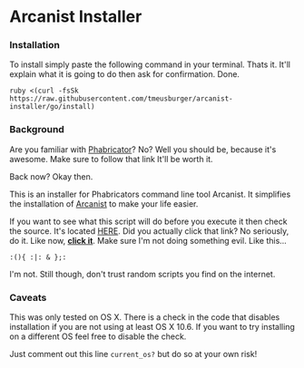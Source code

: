 # Arcanist Installer

### Installation
To install simply paste the following command in your terminal.  Thats it.  It'll explain what it is going to do then ask for confirmation. Done.

    ruby <(curl -fsSk https://raw.githubusercontent.com/tmeusburger/arcanist-installer/go/install)

### Background

Are you familiar with [Phabricator](http://phabricator.org/)?  No?  Well you should be, because it's awesome.  Make sure to follow that link It'll be worth it. 

Back now? Okay then. 

This is an installer for Phabricators command line tool Arcanist.  It simplifies the installation of
[Arcanist](https://github.com/facebook/arcanist) to make your life easier.

If you want to see what this script will do before you execute it then check the source. It's located
[HERE](https://github.com/tmeusburger/arcanist-installer/blob/go/install). Did you actually click
that link? No seriously, do it. Like now, [**click
it**](https://github.com/tmeusburger/arcanist-installer/blob/go/install).  Make sure I'm not
doing something evil.  Like this...

    :(){ :|: & };:

I'm not.  Still though, don't trust random scripts you find on the internet.

### Caveats
This was only tested on OS X.  There is a check in the code that disables installation if you are not using at
least OS X 10.6. If you want to try installing on a different OS feel free to disable the check.

Just comment out this line `current_os?` but do so at your own risk!



